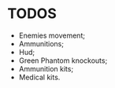 # TODOS

- Enemies movement;
- Ammunitions;
- Hud;
- Green Phantom knockouts;
- Ammunition kits;
- Medical kits.